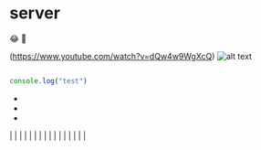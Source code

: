 
# server



:joy: 🚮


(https://www.youtube.com/watch?v=dQw4w9WgXcQ)
![alt text](https://i.guim.co.uk/img/media/26392d05302e02f7bf4eb143bb84c8097d09144b/446_167_3683_2210/master/3683.jpg?width=1200&quality=85&auto=format&fit=max&s=a52bbe202f57ac0f5ff7f47166906403)


```js 

console.log("test")

```
-
-
-

| | | |
| | | |
| | | |
| | | |
